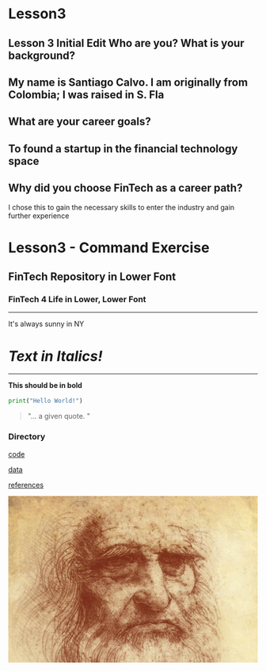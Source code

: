 # Lesson3
Lesson 3 Initial Edit
Who are you? What is your background?
---
My name is Santiago Calvo. I am originally from Colombia; I was raised in S. Fla
---
What are your career goals?
---
To found a startup in the financial technology space
---
Why did you choose FinTech as a career path?
---
I chose this to gain the necessary skills to enter the industry and gain further experience

# Lesson3 - Command Exercise
## FinTech Repository in Lower Font
### FinTech 4 Life in Lower, Lower Font

---

It's always sunny in NY

# *Text in Italics!*

---

**This should be in bold**

``` python
print("Hello World!")
```

> "... a given quote. "

### Directory

[code](code)

[data](data)

[references](references)

![markdown-image](davinci.jpg)
